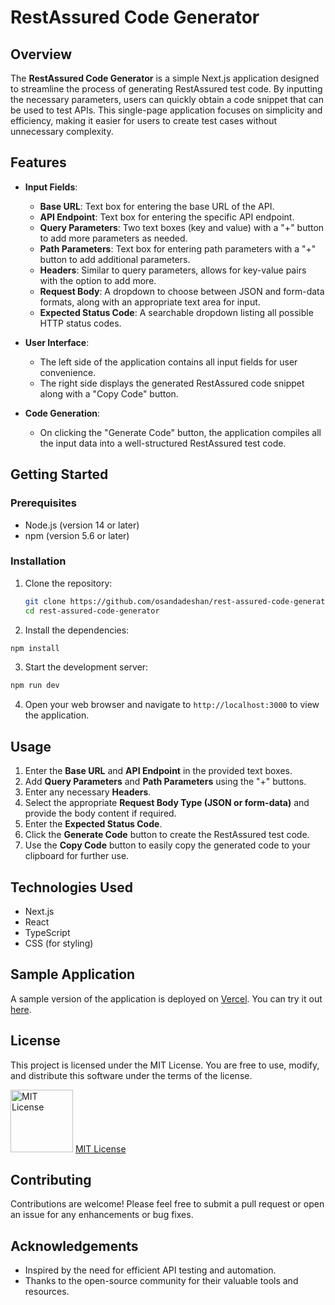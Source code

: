# RestAssured Code Generator

## Overview

The **RestAssured Code Generator** is a simple Next.js application designed to streamline the process of generating RestAssured test code. By inputting the necessary parameters, users can quickly obtain a code snippet that can be used to test APIs. This single-page application focuses on simplicity and efficiency, making it easier for users to create test cases without unnecessary complexity.

## Features

- **Input Fields**:
  - **Base URL**: Text box for entering the base URL of the API.
  - **API Endpoint**: Text box for entering the specific API endpoint.
  - **Query Parameters**: Two text boxes (key and value) with a "+" button to add more parameters as needed.
  - **Path Parameters**: Text box for entering path parameters with a "+" button to add additional parameters.
  - **Headers**: Similar to query parameters, allows for key-value pairs with the option to add more.
  - **Request Body**: A dropdown to choose between JSON and form-data formats, along with an appropriate text area for input.
  - **Expected Status Code**: A searchable dropdown listing all possible HTTP status codes.

- **User Interface**: 
  - The left side of the application contains all input fields for user convenience.
  - The right side displays the generated RestAssured code snippet along with a "Copy Code" button.

- **Code Generation**: 
  - On clicking the "Generate Code" button, the application compiles all the input data into a well-structured RestAssured test code.

## Getting Started

### Prerequisites

- Node.js (version 14 or later)
- npm (version 5.6 or later)

### Installation

1. Clone the repository:

   ```bash
   git clone https://github.com/osandadeshan/rest-assured-code-generator.git
   cd rest-assured-code-generator
   ```

2. Install the dependencies:

  ```bash
  npm install
  ```

3. Start the development server:

  ```bash
  npm run dev
  ```

4. Open your web browser and navigate to `http://localhost:3000` to view the application.

## Usage
1. Enter the **Base URL** and **API Endpoint** in the provided text boxes.
2. Add **Query Parameters** and **Path Parameters** using the "+" buttons.
3. Enter any necessary **Headers**.
4. Select the appropriate **Request Body Type (JSON or form-data)** and provide the body content if required.
5. Enter the **Expected Status Code**.
6. Click the **Generate Code** button to create the RestAssured test code.
7. Use the **Copy Code** button to easily copy the generated code to your clipboard for further use.

## Technologies Used
- Next.js
- React
- TypeScript
- CSS (for styling)

## Sample Application

A sample version of the application is deployed on [Vercel](https://vercel.com/). You can try it out [here](https://rest-assured-code-generator.vercel.app/).

## License
This project is licensed under the MIT License. You are free to use, modify, and distribute this software under the terms of the license.

<img src="https://upload.wikimedia.org/wikipedia/commons/thumb/0/0b/License_icon-mit-2.svg/2000px-License_icon-mit-2.svg.png" alt="MIT License" width="100" height="100"/> [MIT License](https://opensource.org/licenses/MIT)

## Contributing
Contributions are welcome! Please feel free to submit a pull request or open an issue for any enhancements or bug fixes.

## Acknowledgements
- Inspired by the need for efficient API testing and automation.
- Thanks to the open-source community for their valuable tools and resources.
